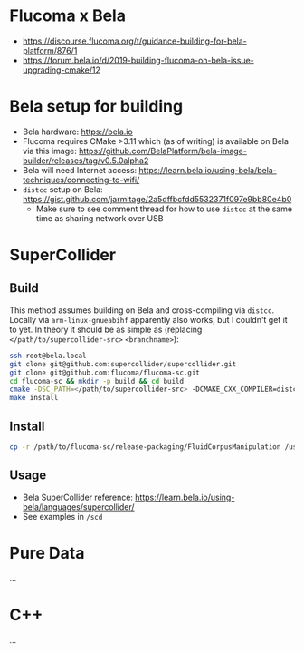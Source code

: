 # Flucoma x Bela

- https://discourse.flucoma.org/t/guidance-building-for-bela-platform/876/1
- https://forum.bela.io/d/2019-building-flucoma-on-bela-issue-upgrading-cmake/12

# Bela setup for building
- Bela hardware: https://bela.io
- Flucoma requires CMake >3.11 which (as of writing) is available on Bela via this image: https://github.com/BelaPlatform/bela-image-builder/releases/tag/v0.5.0alpha2
- Bela will need Internet access: https://learn.bela.io/using-bela/bela-techniques/connecting-to-wifi/
- `distcc` setup on Bela: https://gist.github.com/jarmitage/2a5dffbcfdd5532371f097e9bb80e4b0
  - Make sure to see comment thread for how to use `distcc` at the same time as sharing network over USB

# SuperCollider

## Build
This method assumes building on Bela and cross-compiling via `distcc`. 
Locally via `arm-linux-gnueabihf` apparently also works, but I couldn't get it to yet.
In theory it should be as simple as (replacing `</path/to/supercollider-src>` `<branchname>`):

```sh
ssh root@bela.local
git clone git@github.com:supercollider/supercollider.git
git clone git@github.com:flucoma/flucoma-sc.git
cd flucoma-sc && mkdir -p build && cd build
cmake -DSC_PATH=</path/to/supercollider-src> -DCMAKE_CXX_COMPILER=distcc-clang++ -DCMAKE_C_COMPILER=distcc-clang -DCMAKE_CXX_FLAGS='-mfpu=neon -mfloat-abi=hard' -DCMAKE_C_FLAGS='-mfpu=neon -mfloat-abi=hard' -DFLUID_BRANCH=<branchname> ..
make install
```

<!-- - Commented out the Transient objects, removed the include of ConvolutionTools in SineExtraction. -->

## Install

```sh
cp -r /path/to/flucoma-sc/release-packaging/FluidCorpusManipulation /usr/share/SuperCollider/Extensions/FluidCorpusManipulation
```

## Usage
- Bela SuperCollider reference: https://learn.bela.io/using-bela/languages/supercollider/
- See examples in `/scd`

# Pure Data

...

# C++

...

